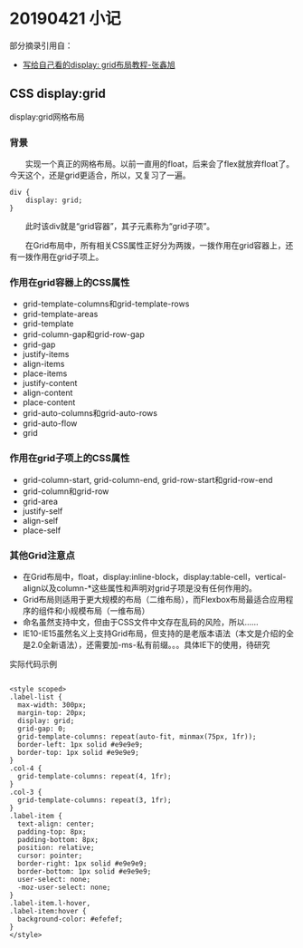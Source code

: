 # 20190421 小记

部分摘录引用自：
- [写给自己看的display: grid布局教程-张鑫旭](https://www.zhangxinxu.com/wordpress/2018/11/display-grid-css-css3/)

## CSS display:grid

display:grid网格布局

### 背景

&emsp;&emsp;实现一个真正的网格布局。以前一直用的float，后来会了flex就放弃float了。今天这个，还是grid更适合，所以，又复习了一遍。

```
div {
    display: grid;
}
```

&emsp;&emsp;此时该div就是“grid容器”，其子元素称为“grid子项”。

&emsp;&emsp;在Grid布局中，所有相关CSS属性正好分为两拨，一拨作用在grid容器上，还有一拨作用在grid子项上。

### 作用在grid容器上的CSS属性

- grid-template-columns和grid-template-rows
- grid-template-areas
- grid-template
- grid-column-gap和grid-row-gap
- grid-gap
- justify-items
- align-items
- place-items
- justify-content
- align-content
- place-content
- grid-auto-columns和grid-auto-rows
- grid-auto-flow
- grid

### 作用在grid子项上的CSS属性

- grid-column-start, grid-column-end, grid-row-start和grid-row-end
- grid-column和grid-row
- grid-area
- justify-self
- align-self
- place-self

### 其他Grid注意点

- 在Grid布局中，float，display:inline-block，display:table-cell，vertical-align以及column-*这些属性和声明对grid子项是没有任何作用的。
- Grid布局则适用于更大规模的布局（二维布局），而Flexbox布局最适合应用程序的组件和小规模布局（一维布局）
- 命名虽然支持中文，但由于CSS文件中文存在乱码的风险，所以……
- IE10-IE15虽然名义上支持Grid布局，但支持的是老版本语法（本文是介绍的全是2.0全新语法），还需要加-ms-私有前缀。。。具体IE下的使用，待研究


实际代码示例

```

<style scoped>
.label-list {
  max-width: 300px;
  margin-top: 20px;
  display: grid;
  grid-gap: 0;
  grid-template-columns: repeat(auto-fit, minmax(75px, 1fr));
  border-left: 1px solid #e9e9e9;
  border-top: 1px solid #e9e9e9;
}
.col-4 {
  grid-template-columns: repeat(4, 1fr);
}
.col-3 {
  grid-template-columns: repeat(3, 1fr);
}
.label-item {
  text-align: center;
  padding-top: 8px;
  padding-bottom: 8px;
  position: relative;
  cursor: pointer;
  border-right: 1px solid #e9e9e9;
  border-bottom: 1px solid #e9e9e9;
  user-select: none;
  -moz-user-select: none;
}
.label-item.l-hover,
.label-item:hover {
  background-color: #efefef;
}
</style>

```



